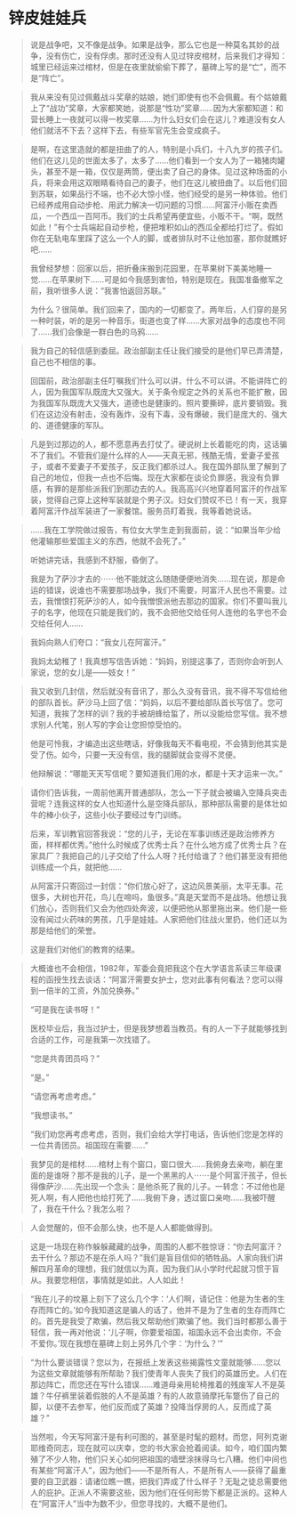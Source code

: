 # 锌皮娃娃兵

> 说是战争吧，又不像是战争。如果是战争，那么它也是一种莫名其妙的战争，没有伤亡，没有俘虏。那时还没有人见过锌皮棺材，后来我们才得知：城里已经运来过棺材，但是在夜里就偷偷下葬了，墓碑上写的是“亡”，而不是“阵亡”。

> 我从来没有见过佩戴战斗奖章的姑娘，她们即使有也不会佩戴。有个姑娘戴上了“战功”奖章，大家都笑她，说那是“性功”奖章……因为大家都知道：和营长睡上一夜就可以得一枚奖章……为什么妇女们会在这儿？难道没有女人他们就活不下去？这样下去，有些军官先生会变成疯子。

> 是啊，在这里造就的都是扭曲了的人，特别是小兵们，十八九岁的孩子们。他们在这儿见的世面太多了，太多了……他们看到一个女人为了一箱猪肉罐头，甚至不是一箱，仅仅是两筒，便出卖了自己的身体。见过这种场面的小兵，将来会用这双眼睛看待自己的妻子，他们在这儿被扭曲了。以后他们回到苏联，如果品行不端，也不必大惊小怪，他们经受的是另一种体验。他们已经养成用自动步枪、用武力解决一切问题的习惯……阿富汗小贩在卖西瓜，一个西瓜一百阿币。我们的士兵希望再便宜些，小贩不干。“啊，既然如此！”有个士兵端起自动步枪，便把堆积如山的西瓜全都给打烂了。假如你在无轨电车里踩了这么一个人的脚，或者排队时不让他加塞，那你就瞧好吧……
> 
> 我曾经梦想：回家以后，把折叠床搬到花园里，在苹果树下美美地睡一觉……在苹果树下……可是如今我感到害怕，特别是现在。我国准备撤军之前，我听很多人说：“我害怕返回苏联。”
> 
> 为什么？很简单。我们回来了，国内的一切都变了。两年后，人们穿的是另一种时装，听的是另一种音乐，街道也变了样……大家对战争的态度也不同了……我们会像是一群白色的乌鸦……

> 我为自己的轻信感到委屈。政治部副主任让我们接受的是他们早已弄清楚，自己也不相信的事。
> 
> 回国前，政治部副主任叮嘱我们什么可以讲，什么不可以讲。不能讲阵亡的人，因为我国军队既庞大又强大。关于条令规定之外的关系也不能扩散，因为我国军队既庞大又强大，道德也是健康的。照片要撕碎，底片要销毁。我们在这边没有射击，没有轰炸，没有下毒，没有爆破，我们是庞大的、强大的、道德健康的军队。

> 凡是到过那边的人，都不愿意再去打仗了。硬说树上长着能吃的肉，这话骗不了我们。不管我们是什么样的人——天真无邪，残酷无情，爱妻子爱孩子，或者不爱妻子不爱孩子，反正我们都杀过人。我在国外部队里了解到了自己的地位，但我一点也不后悔。现在大家都在谈论负罪感，我没有负罪感，有罪的是那些派我们到那边去的人。我高高兴兴地穿着阿富汗的作战军装，觉得自己穿上这种军装就是个男子汉。妇女们赞叹不已！有一天，我穿着阿富汗作战军装进了一家餐馆。服务员盯着我，我等着她说话。

> ……我在工学院做过报告，有位女大学生走到我面前，说：“如果当年少给他灌输那些爱国主义的东西，他就不会死了。”
> 
> 听她讲完话，我感到不舒服，昏倒了。
> 
> 我是为了萨沙才去的⋯⋯他不能就这么随随便便地消失……现在说，那是命运的错误，说谁也不需要那场战争，我们不需要，阿富汗人民也不需要。过去，我憎恨打死萨沙的人，如今我憎恨派他去那边的国家。你们不要叫我儿子的名字，他现在只能是我们的，我不会把他交给任何人连他的名字也不会交给任何人……

> 我妈向熟人们夸口：“我女儿在阿富汗。”
> 
> 我妈太幼稚了！我真想写信告诉她：“妈妈，别提这事了，否则你会听到人家说，您的女儿是——妓女！”

> 我又收到几封信，然后就没有音讯了，那么久没有音讯，我不得不写信给他的部队首长。萨沙马上回了信：“妈妈，以后不要给部队首长写信了。您可知道，我挨了怎样的训？我的手被胡蜂给蜇了，所以没能给您写信。我不想求别人代笔，别人写的字会让您担惊受怕的。
> 
> 他是可怜我，才编造出这些瞎话，好像我每天不看电视，不会猜到他其实是受了伤。如今，只要一天没有信，我的腿脚就会变得不灵便。
> 
> 他辩解说：“哪能天天写信呢？要知道我们用的水，都是十天才运来一次。”


> 请你们告诉我，一周前他离开普通部队，怎么一下子就会被编入空降兵突击营呢？连我这样的女人也知道什么是空降兵部队，那种部队需要的是体壮如牛的棒小伙子，这些小伙子要经过专门训练。  
> 
> 后来，军训教官回答我说：“您的儿子，无论在军事训练还是政治修养方面，样样都优秀。”他什么时候成了优秀士兵？在什么地方成了优秀士兵？在家具厂？我把自己的儿子交给了什么人呀？托付给谁了？他们甚至没有把他训练成一个兵，就把他……  
> 
> 从阿富汗只寄回过一封信：“你们放心好了，这边风景美丽，太平无事。花很多，大树也开花，鸟儿在啼吗，鱼很多。”真是天堂而不是战场。他想让我们放心，否则我们又会为他四处奔波，以便把他从那里拖出来。他们是一些没有闻过火药味的男孩，几乎是娃娃。人家把他们往战火里扔，他们还以为那是给他们的荣誉。  
> 
> 这是我们对他们的教育的结果。

> 大概谁也不会相信，1982年，军委会竟把我这个在大学语言系读三年级课程的函授生找去谈话：“阿富汗需要女护士，您对此事有何看法？您可以得到一倍半的工资，外加兑换券。”
> 
> “可是我在读书呀！”
> 
> 医校毕业后，我当过护士，但是我梦想着当教员。有的人一下子就能够找到合适的工作，可是我第一次找错了。
> 
> “您是共青团员吗？”
> 
> “是。”
> 
> “请您再考虑考虑。”
> 
> “我想读书。”
> 
> “我们劝您再考虑考虑，否则，我们会给大学打电话，告诉他们您是怎样的一位共青团员。祖国现在需要……”

> 我梦见的是棺材……棺材上有个窗口，窗口很大……我俯身去亲吻，躺在里面的是谁呀？那不是我的儿子，是一个黑黑的人⋯⋯是个阿富汗孩子，但长得像萨沙……先出现一个念头：是他杀死了我的儿子。一转念：不过他也是死人啊，有人把他也给打死了……我俯下身，透过窗口亲吻……我被吓醒了，我在干什么？我怎么啦？

> 人会觉醒的，但不会那么快，也不是人人都能做得到。

> 这是一场现在称作躲躲藏藏的战争，周围的人都不胜惊讶：“你去阿富汗？去干什么？那边不是在杀人吗？”我们是盲目信仰的牺牲品。人家向我们讲解四月革命的理想，我们就信以为真，因为我们从小学时代起就习惯于盲从。我要您相信，事情就是如此，人人如此！

> “我在儿子的坟墓上刻下了这么几个字：‘人们啊，请记住：他是为生者的生存而阵亡的。’如今我知道这是骗人的话了，他并不是为了生者的生存而阵亡的。首先是我受了欺骗，然后我又帮助他们欺骗了他。我们当时都那么善于轻信，我一再对他说：‘儿子啊，你要爱祖国，祖国永远不会出卖你，不会不爱你。’现在我想在墓碑上刻上另外几个字：‘为什么？’”

> “为什么要谈错误？您以为，在报纸上发表这些揭露性文童就能够……您以为这些文章就能够有所帮助？我们使青年人丧失了我们的英雄历史。人们在那边阵亡，而您还在写什么错误……难道母亲用轮椅推着的残废军人不是英雄？牛仔裤里装着假肢的人不是英雄？有的人故意骑摩托车蹩伤了自己的脚，以便不去参军，他们反而成了英雄？投降当俘房的人，反而成了英雄？”

> 当然啦，今天写阿富汗是有利可图的，甚至是时髦的题材。而您，阿列克谢耶维奇同志，现在就可以庆幸，您的书大家会抢着阅读。如今，咱们国内繁殖了不少人物，他们只关心如何把祖国的墙壁涂抹得乌七八糟。他们中间也有某些“阿富汗人”，因为他们——不是所有人，不是所有人——获得了最重要的自卫武器：请诸位瞧一瞧，把我们弄成了什么样子？无耻之徒总需要他人的庇护。正派人不需要这些，因为他们在任何形势下都是正派的。这种人在“阿富汗人”当中为数不少，但您寻找的，大概不是他们。
